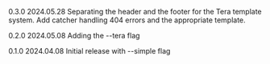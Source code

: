 

0.3.0 2024.05.28
    Separating the header and the footer for the Tera template system.
    Add catcher handling 404 errors and the appropriate template.

0.2.0 2024.05.08
    Adding the --tera flag

0.1.0 2024.04.08
    Initial release with --simple flag
